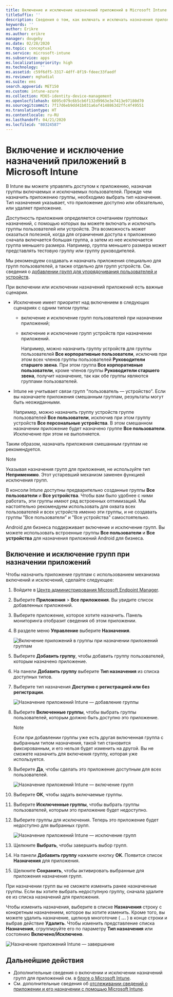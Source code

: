 ```yaml
---
title: Включение и исключение назначений приложений в Microsoft Intune
titleSuffix: ''
description: Сведения о том, как включать и исключать назначения приложений в Microsoft Intune.
keywords: ''
author: Erikre
ms.author: erikre
manager: dougeby
ms.date: 02/28/2020
ms.topic: conceptual
ms.service: microsoft-intune
ms.subservice: apps
ms.localizationpriority: high
ms.technology: ''
ms.assetid: c59f6df5-3317-4dff-8f19-fdeec33faedf
ms.reviewer: mghadial
ms.suite: ems
search.appverid: MET150
ms.custom: intune-azure
ms.collection: M365-identity-device-management
ms.openlocfilehash: 6095c079c6b5cb6f132d9963e3e7413e97180d70
ms.sourcegitcommit: 7f17d6eb9dd41b031a6af4148863d2ffc4f49551
ms.translationtype: HT
ms.contentlocale: ru-RU
ms.lasthandoff: 04/21/2020
ms.locfileid: "80324587"
---
```

# <a name="include-and-exclude-app-assignments-in-microsoft-intune"></a>Включение и исключение назначений приложений в Microsoft Intune

В Intune вы можете управлять доступом к приложению, назначая группы включаемых и исключаемых пользователей. Прежде чем назначить приложению группы, необходимо выбрать тип назначения. Тип назначения указывает, что приложение доступно или обязательно, или удаляет приложение. 

Доступность приложения определяется сочетанием групповых назначений, с помощью которых вы можете включать и исключать группы пользователей или устройств. Эта возможность может оказаться полезной, когда для ограничения доступа к приложению сначала включается большая группа, а затем из нее исключается группа меньшего размера. Например, группа меньшего размера может представлять тестовую группу или группу руководителей. 

Мы рекомендуем создавать и назначать приложения специально для групп пользователей, а также отдельно для групп устройств. См. сведения о [добавлении групп для упорядочивания пользователей и устройств](../fundamentals/groups-add.md).  

При включении или исключении назначений приложений есть важные сценарии.

- Исключение имеет приоритет над включением в следующих сценариях с одним типом группы:
  - включение и исключение групп пользователей при назначении приложений;
  - включение и исключение групп устройств при назначении приложений.

    Например, можно назначить группу устройств для группы пользователей **Все корпоративные пользователи**, исключив при этом всех членов группы пользователей **Руководители старшего звена**. При этом группа **Все корпоративные пользователи**, кроме членов группы **Руководители старшего звена**, получит назначение, так как обе группы являются группами пользователей.
- Intune не учитывает связи групп "пользователь — устройство". Если вы назначаете приложения смешанным группам, результаты могут быть неожиданными.

    Например, можно назначить группу устройств группе пользователей **Все пользователи**, исключив при этом группу устройств **Все персональные устройства**. В этом смешанном назначении приложение будет назначено группе **Все пользователи**. Исключение при этом не выполняется.

Таким образом, назначать приложения смешанным группам не рекомендуется.

> [!NOTE]
> Указывая назначения групп для приложения, не используйте тип **Неприменимо**. Этот устаревший механизм заменен функцией исключения групп. 
>
> В консоли Intune доступны предварительно созданные группы **Все пользователи** и **Все устройства**. Чтобы вам было удобнее с ними работать, эти группы имеют ряд встроенных оптимизаций. Мы настоятельно рекомендуем использовать для охвата всех пользователей и всех устройств именно эти группы, и не создавать группы "Все пользователи" и "Все устройства" самостоятельно.  
>
> Android для бизнеса поддерживает включение и исключение групп. Вы можете использовать встроенные группы **Все пользователи** и **Все устройства** для назначения приложений Android для бизнеса. 

## <a name="include-and-exclude-groups-when-assigning-apps"></a>Включение и исключение групп при назначении приложений

Чтобы назначить приложение группам с использованием механизма включений и исключений, сделайте следующее:

1. Войдите в [Центр администрирования Microsoft Endpoint Manager](https://go.microsoft.com/fwlink/?linkid=2109431).
2. Выберите **Приложения** > **Все приложения**. Вы увидите список добавленных приложений.
3. Выберите приложение, которое хотите назначить. Панель мониторинга отобразит сведения об этом приложении.
4. В разделе меню **Управление** выберите **Назначения**.

    ![Включение приложений в группы при назначении приложений группам](./media/apps-inc-exl-assignments/apps-inc-exl-01.png)

5. Выберите **Добавить группу**, чтобы добавить группу пользователей, которым назначено приложение. 
6. На панели **Добавить группу** выберите **Тип назначения** из списка доступных типов.
7. Выберите тип назначения **Доступно с регистрацией или без регистрации**.

    ![Назначение приложений Intune — добавление группы](./media/apps-inc-exl-assignments/apps-inc-exl-02.png)
8. Выберите **Включенные группы**, чтобы выбрать группы пользователей, которым должно быть доступно это приложение.

    > [!NOTE]
    > Если при добавлении группы уже есть другая включенная группа с выбранным типом назначения, такой тип становится фиксированным, и его нельзя будет изменить на другой. Вы не сможете назначить для включения группу, которая уже используется.

9. Выберите **Да**, чтобы сделать это приложение доступным для всех пользователей.

    ![Назначение приложений Intune — включение групп](./media/apps-inc-exl-assignments/apps-inc-exl-03.png)
10. Выберите **ОК**, чтобы задать включаемые группы.
11. Выберите **Исключенные группы**, чтобы выбрать группы пользователей, которым это приложение будет недоступно.
12. Выберите группы для исключения. Теперь это приложение будет недоступно для выбранных групп.

    ![Назначение приложений Intune — исключение групп](./media/apps-inc-exl-assignments/apps-inc-exl-04.png)
13. Щелкните **Выбрать**, чтобы завершить выбор групп.
14. На панели **Добавить группу** нажмите кнопку **OK**. Появится список **Назначения** для приложения.
15. Щелкните **Сохранить**, чтобы активировать выбранные для приложения назначения групп.

При назначении групп вы не сможете изменить ранее назначенные группы. Если вы хотите выбрать недоступную группу, сначала удалите ее из списка назначений для приложения.

Чтобы изменить назначения, выберите в списке **Назначения** строку с конкретным назначением, которое вы хотите изменить. Кроме того, вы можете удалить назначение, щелкнув многоточие ( **…** ) в конце строки и выбрав действие **Удалить**. Чтобы изменить представление списка **Назначения**, сгруппируйте его по параметру **Тип назначения** или состоянию **Включено/Исключено**.

![Назначение приложений Intune — завершение](./media/apps-inc-exl-assignments/apps-inc-exl-05.png)

## <a name="next-steps"></a>Дальнейшие действия

- Дополнительные сведения о включении и исключении назначений групп для приложений см. в [блоге о Microsoft Intune](https://aka.ms/new_app_assignment_process).
- См. дополнительные сведения об [отслеживании сведений о приложении и его назначении с помощью Microsoft Intune](apps-monitor.md).
